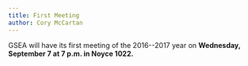 ```yaml
---
title: First Meeting
author: Cory McCartan
---
```

GSEA will have its first meeting of the 2016--2017 year on **Wednesday, September 7 at 7 p.m. in Noyce 1022.**